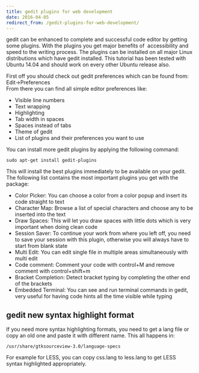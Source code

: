 ```yaml
---
title: gedit plugins for web development
date: 2016-04-05
redirect_from: /gedit-plugins-for-web-development/
---
```

gedit can be enhanced to complete and successful code editor by getting some plugins. With the plugins you get major benefits of  accessibility and speed to the writing process. The plugins can be installed on all major Linux distributions which have gedit installed. This tutorial has been tested with Ubuntu 14.04 and should work on every other Ubuntu release also.

First off you should check out gedit preferences which can be found from:  
Edit->Preferences  
From there you can find all simple editor preferences like:

*   Visible line numbers
*   Text wrapping
*   Highlighting
*   Tab width in spaces
*   Spaces instead of tabs
*   Theme of gedit
*   List of plugins and their preferences you want to use

You can install more gedit plugins by applying the following command:

```
sudo apt-get install gedit-plugins
```

This will install the best plugins immediately to be available on your gedit. The following list contains the most important plugins you get with the package:

*   Color Picker: You can choose a color from a color popup and insert its code straight to text
*   Character Map: Browse a list of special characters and choose any to be inserted into the text
*   Draw Spaces: This will let you draw spaces with little dots which is very important when doing clean code
*   Session Saver: To continue your work from where you left off, you need to save your session with this plugin, otherwise you will always have to start from blank state
*   Multi Edit: You can edit single file in multiple areas simultaneously with multi edit
*   Code comment: Comment your code with control+M and remove comment with control+shift+m
*   Bracket Completion: Detect bracket typing by completing the other end of the brackets
*   Embedded Terminal: You can see and run terminal commands in gedit, very useful for having code hints all the time visible while typing

gedit new syntax highlight format
---------------------------------

If you need more syntax highlighting formats, you need to get a lang file or copy an old one and paste it with different name. This all happens in:

```
/usr/share/gtksourceview-3.0/language-specs
```


For example for LESS, you can copy css.lang to less.lang to get LESS syntax highlighted appropriately.